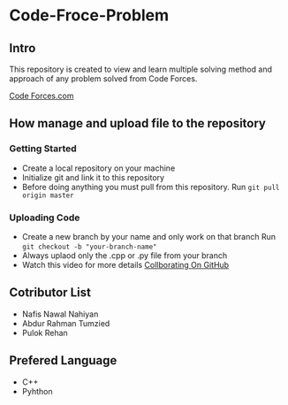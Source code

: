 # Code-Froce-Problem

## Intro ##

This repository is created to view and learn multiple solving method and approach of any problem solved from Code Forces. 

[Code Forces.com](https://codeforces.com/problemset "Code Forces.com")

## How manage and upload file to the repository #

### Getting Started ###

- Create a local repository on your machine 
- Initialize git and link it to this repository 
- Before doing anything you must pull from this
  repository. 
  Run `git pull origin master`
  
### Uploading Code ###

- Create a new branch by your name and only work on that branch
  Run `git checkout -b "your-branch-name"`
- Always uplaod only the  .cpp or .py file from your branch 
- Watch this video for more details [Collborating On GitHub](https://www.youtube.com/watch?v=4UTSEKzsSvM "Collborating On GitHub")

  
## Cotributor List ##

- Nafis Nawal Nahiyan 
- Abdur Rahman Tumzied 
- Pulok Rehan 


## Prefered Language ##

- C++ 
- Pyhthon 




